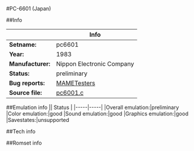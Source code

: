 #PC-6601 (Japan)

##Info

||Info|
|-----|-----|
|**Setname:**|pc6601
|**Year:**|1983
|**Manufacturer:**|Nippon Electronic Company
|**Status:**|preliminary
|**Bug reports:**|[MAMETesters](http://mametesters.org/view_all_set.php?type=1&temporary=y&search=pc6001.c)
|**Source file:**|[pc6001.c](https://github.com/mamedev/mame/blob/master/src/mess/drivers/pc6001.c)

##Emulation info
|| Status |
|-----|-----|
|Overall emulation:|preliminary
|Color emulation:|good
|Sound emulation:|good
|Graphics emulation:|good
|Savestates:|unsupported

##Tech info

##Romset info

<!--- START OF EDITED COMMENT DO NOT TOUCH TEXT ABOVE-->
